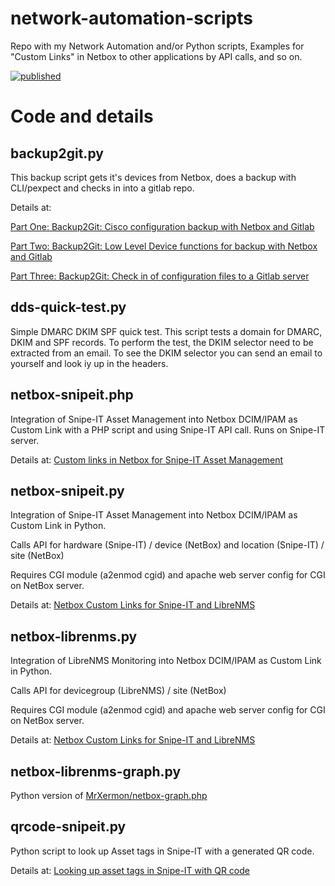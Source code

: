 # network-automation-scripts
Repo with my Network Automation and/or Python scripts, Examples for "Custom Links" in Netbox to other applications by API calls, and so on.

[![published](https://static.production.devnetcloud.com/codeexchange/assets/images/devnet-published.svg)](https://developer.cisco.com/codeexchange/github/repo/sthierolf/network-automation-scripts)

# Code and details

## backup2git.py
This backup script gets it's devices from Netbox, does a backup with CLI/pexpect and checks in into a gitlab repo.

Details at:

[Part One: Backup2Git: Cisco configuration backup with Netbox and Gitlab](https://www.thierolf.org/blog/2021/cisco-configuration-backup-with-netbox-and-gitlab/)

[Part Two: Backup2Git: Low Level Device functions for backup with Netbox and Gitlab](https://www.thierolf.org/blog/2021/low-level-device-functions-for-backup-with-netbox-and-gitlab/)

[Part Three: Backup2Git: Check in of configuration files to a Gitlab server](https://www.thierolf.org/blog/2021/check-in-of-configuration-files-to-a-gitlab-server/)




## dds-quick-test.py
Simple DMARC DKIM SPF quick test.
This script tests a domain for DMARC, DKIM and SPF records. To perform the test, the DKIM selector need to be extracted from an email. To see the DKIM selector you can send an email to yourself and look iy up in the headers.




## netbox-snipeit.php
Integration of Snipe-IT Asset Management into Netbox DCIM/IPAM as Custom Link with a PHP script and using Snipe-IT API call.
Runs on Snipe-IT server.
  
Details at: [Custom links in Netbox for Snipe-IT Asset Management](https://www.thierolf.org/blog/2020/custom-links-in-netbox-for-snipe-it-asset-management/)

## netbox-snipeit.py
Integration of Snipe-IT Asset Management into Netbox DCIM/IPAM as Custom Link in Python. 

Calls API for hardware (Snipe-IT) / device (NetBox) and location (Snipe-IT) / site (NetBox)

Requires CGI module (a2enmod cgid) and apache web server config for CGI on NetBox server.

Details at: [Netbox Custom Links for Snipe-IT and LibreNMS](https://www.thierolf.org/blog/2020/netbox-custom-links-for-snipe-it-and-librenms/)


## netbox-librenms.py

Integration of LibreNMS Monitoring into Netbox DCIM/IPAM as Custom Link in Python. 

Calls API for devicegroup (LibreNMS) / site (NetBox)

Requires CGI module (a2enmod cgid) and apache web server config for CGI on NetBox server.

Details at: [Netbox Custom Links for Snipe-IT and LibreNMS](https://www.thierolf.org/blog/2020/netbox-custom-links-for-snipe-it-and-librenms/)

## netbox-librenms-graph.py

Python version of
[MrXermon/netbox-graph.php](https://gist.github.com/MrXermon/0b40d7b62bc67083529d01c8a33aa8be)

## qrcode-snipeit.py

Python script to look up Asset tags in Snipe-IT with a generated QR code.

Details at: [Looking up asset tags in Snipe-IT with QR code](https://www.thierolf.org/blog/2020/looking-up-asset-tags-in-snipe-it-with-qr-code/)



